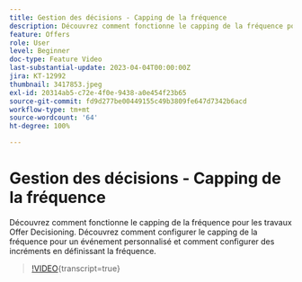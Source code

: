 ```yaml
---
title: Gestion des décisions - Capping de la fréquence
description: Découvrez comment fonctionne le capping de la fréquence pour les travaux Offer Decisioning. Découvrez comment configurer le capping de la fréquence pour un événement personnalisé et comment configurer des incréments en définissant la fréquence.
feature: Offers
role: User
level: Beginner
doc-type: Feature Video
last-substantial-update: 2023-04-04T00:00:00Z
jira: KT-12992
thumbnail: 3417853.jpeg
exl-id: 20314ab5-c72e-4f0e-9438-a0e454f23b65
source-git-commit: fd9d277be00449155c49b3809fe647d7342b6acd
workflow-type: tm+mt
source-wordcount: '64'
ht-degree: 100%

---
```


# Gestion des décisions - Capping de la fréquence

Découvrez comment fonctionne le capping de la fréquence pour les travaux Offer Decisioning. Découvrez comment configurer le capping de la fréquence pour un événement personnalisé et comment configurer des incréments en définissant la fréquence.

>[!VIDEO](https://video.tv.adobe.com/v/3417853/?quality=12&learn=on){transcript=true}
